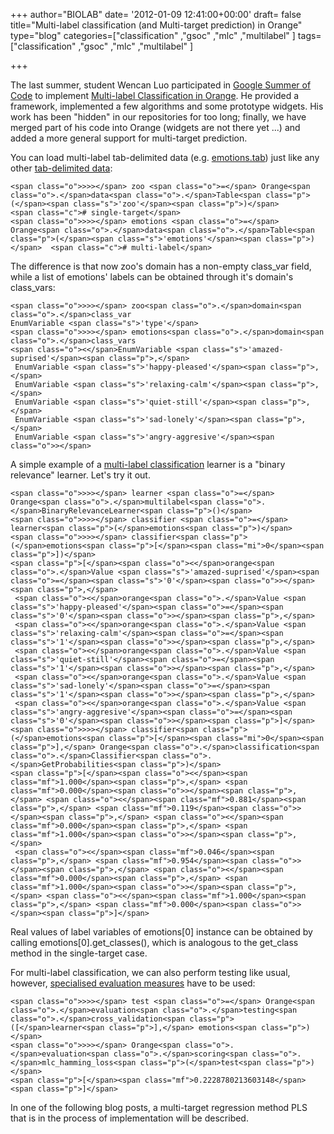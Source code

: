 +++
author="BIOLAB"
date= '2012-01-09 12:41:00+00:00'
draft= false
title="Multi-label classification (and Multi-target prediction) in Orange"
type="blog"
categories=["classification" ,"gsoc" ,"mlc" ,"multilabel" ]
tags=["classification" ,"gsoc" ,"mlc" ,"multilabel" ]

+++

The last summer, student Wencan Luo participated in [Google Summer of Code](https://code.google.com/soc/) to implement [Multi-label Classification in Orange](/blog/2011/09/02/gsoc-review-multi-label-classification-implementation/). He provided a framework, implemented a few algorithms and some prototype widgets. His work has been "hidden" in our repositories for too long; finally, we have merged part of his code into Orange (widgets are not there yet ...) and added a more general support for multi-target prediction.

You can load multi-label tab-delimited data (e.g. [emotions.tab](http://orange.biolab.si/trac/intertrac/export%3Atrunk/orange/doc/datasets/emotions.tab)) just like any other [tab-delimited data](/doc/reference/Orange.data.formats/#tab-delimited-format):




    
    <span class="o">>>></span> zoo <span class="o">=</span> Orange<span class="o">.</span>data<span class="o">.</span>Table<span class="p">(</span><span class="s">'zoo'</span><span class="p">)</span>            <span class="c"># single-target</span>
    <span class="o">>>></span> emotions <span class="o">=</span> Orange<span class="o">.</span>data<span class="o">.</span>Table<span class="p">(</span><span class="s">'emotions'</span><span class="p">)</span>  <span class="c"># multi-label</span>





The difference is that now zoo's domain has a non-empty class_var field, while a list of emotions' labels can be obtained through it's domain's class_vars:




    
    <span class="o">>>></span> zoo<span class="o">.</span>domain<span class="o">.</span>class_var
    EnumVariable <span class="s">'type'</span>
    <span class="o">>>></span> emotions<span class="o">.</span>domain<span class="o">.</span>class_vars
    <span class="o"><</span>EnumVariable <span class="s">'amazed-suprised'</span><span class="p">,</span>
     EnumVariable <span class="s">'happy-pleased'</span><span class="p">,</span>
     EnumVariable <span class="s">'relaxing-calm'</span><span class="p">,</span>
     EnumVariable <span class="s">'quiet-still'</span><span class="p">,</span>
     EnumVariable <span class="s">'sad-lonely'</span><span class="p">,</span>
     EnumVariable <span class="s">'angry-aggresive'</span><span class="o">></span>





A simple example of a [multi-label classification](/doc/reference/Orange.multilabel/) learner is a "binary relevance" learner. Let's try it out.




    
    <span class="o">>>></span> learner <span class="o">=</span> Orange<span class="o">.</span>multilabel<span class="o">.</span>BinaryRelevanceLearner<span class="p">()</span>
    <span class="o">>>></span> classifier <span class="o">=</span> learner<span class="p">(</span>emotions<span class="p">)</span>
    <span class="o">>>></span> classifier<span class="p">(</span>emotions<span class="p">[</span><span class="mi">0</span><span class="p">])</span>
    <span class="p">[</span><span class="o"><</span>orange<span class="o">.</span>Value <span class="s">'amazed-suprised'</span><span class="o">=</span><span class="s">'0'</span><span class="o">></span><span class="p">,</span>
     <span class="o"><</span>orange<span class="o">.</span>Value <span class="s">'happy-pleased'</span><span class="o">=</span><span class="s">'0'</span><span class="o">></span><span class="p">,</span>
     <span class="o"><</span>orange<span class="o">.</span>Value <span class="s">'relaxing-calm'</span><span class="o">=</span><span class="s">'1'</span><span class="o">></span><span class="p">,</span>
     <span class="o"><</span>orange<span class="o">.</span>Value <span class="s">'quiet-still'</span><span class="o">=</span><span class="s">'1'</span><span class="o">></span><span class="p">,</span>
     <span class="o"><</span>orange<span class="o">.</span>Value <span class="s">'sad-lonely'</span><span class="o">=</span><span class="s">'1'</span><span class="o">></span><span class="p">,</span>
     <span class="o"><</span>orange<span class="o">.</span>Value <span class="s">'angry-aggresive'</span><span class="o">=</span><span class="s">'0'</span><span class="o">></span><span class="p">]</span>
    <span class="o">>>></span> classifier<span class="p">(</span>emotions<span class="p">[</span><span class="mi">0</span><span class="p">],</span> Orange<span class="o">.</span>classification<span class="o">.</span>Classifier<span class="o">.</span>GetProbabilities<span class="p">)</span>
    <span class="p">[</span><span class="o"><</span><span class="mf">1.000</span><span class="p">,</span> <span class="mf">0.000</span><span class="o">></span><span class="p">,</span> <span class="o"><</span><span class="mf">0.881</span><span class="p">,</span> <span class="mf">0.119</span><span class="o">></span><span class="p">,</span> <span class="o"><</span><span class="mf">0.000</span><span class="p">,</span> <span class="mf">1.000</span><span class="o">></span><span class="p">,</span>
     <span class="o"><</span><span class="mf">0.046</span><span class="p">,</span> <span class="mf">0.954</span><span class="o">></span><span class="p">,</span> <span class="o"><</span><span class="mf">0.000</span><span class="p">,</span> <span class="mf">1.000</span><span class="o">></span><span class="p">,</span> <span class="o"><</span><span class="mf">1.000</span><span class="p">,</span> <span class="mf">0.000</span><span class="o">></span><span class="p">]</span>





Real values of label variables of emotions[0] instance can be obtained by calling emotions[0].get_classes(), which is analogous to the get_class method in the single-target case.

For multi-label classification, we can also perform testing like usual, however, [specialised evaluation measures](/doc/reference/Orange.evaluation.scoring/#scoring-for-multilabel-classification) have to be used:




    
    <span class="o">>>></span> test <span class="o">=</span> Orange<span class="o">.</span>evaluation<span class="o">.</span>testing<span class="o">.</span>cross_validation<span class="p">([</span>learner<span class="p">],</span> emotions<span class="p">)</span>
    <span class="o">>>></span> Orange<span class="o">.</span>evaluation<span class="o">.</span>scoring<span class="o">.</span>mlc_hamming_loss<span class="p">(</span>test<span class="p">)</span>
    <span class="p">[</span><span class="mf">0.2228780213603148</span><span class="p">]</span>





In one of the following blog posts, a multi-target regression method PLS that is in the process of implementation will be described.
